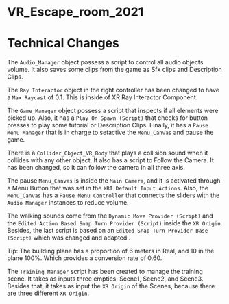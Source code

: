 # VR_Escape_room_2021

# Technical Changes

The `Audio_Manager` object possess a script to control all audio objects volume. It also saves some clips from the game as Sfx clips and Description Clips.

The `Ray Interactor` object in the right controller has been changed to have a `Max Raycast` of 0.1. This is inside of XR Ray Interactor Component.

The `Game_Manager` object possess a script that inspects if all elements were picked up. Also, it has a `Play On Spawn (Script)` that checks for button presses to play some tutorial or Description Clips. Finally, it has a `Pause Menu Manager` that is in charge to setactive the `Menu_Canvas` and pause the game.

There is a `Collider_Object_VR_Body` that plays a collision sound when it collides with any other object.
It also has a script to Follow the Camera. It has been changed, so it can follow the camera in all three axis.

The pause `Menu_Canvas` is inside the `Main Camera`, and it is activated through a Menu Button that was set in the `XRI Default Input Actions`. Also, the `Menu_Canvas` has a `Pause Menu Controller` that connects the sliders with the `Audio Manager` instances to reduce volume.

The walking sounds come from the `Dynamic Move Provider (Script)` and the `Edited Action Based Snap Turn Provider (Script)` inside the `XR Origin`. Besides, the last script is based on an `Edited Snap Turn Provider Base (Script)` which was changed and adapted..

Tip: The building plane has a proportion of 6 meters in Real, and 10 in the plane 100%. Which provides a conversion rate of 0.60.

The `Training Manager` script has been created to manage the training scene. It takes as inputs three empties: Scene1, Scene2, and Scene3. Besides that, it takes as input the `XR Origin` of the Scenes, because there are three different `XR Origin`.
